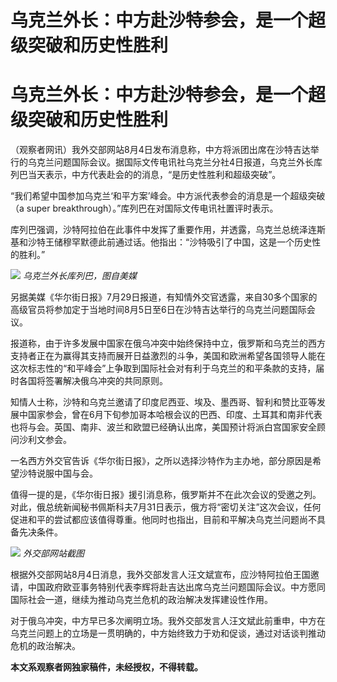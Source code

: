 # 乌克兰外长：中方赴沙特参会，是一个超级突破和历史性胜利

# 乌克兰外长：中方赴沙特参会，是一个超级突破和历史性胜利

（观察者网讯）我外交部网站8月4日发布消息称，中方将派团出席在沙特吉达举行的乌克兰问题国际会议。据国际文传电讯社乌克兰分社4日报道，乌克兰外长库列巴当天表示，中方代表赴会的的消息，“是历史性胜利和超级突破”。

“我们希望中国参加乌克兰‘和平方案’峰会。中方派代表参会的消息是一个超级突破（a super
breakthrough）。”库列巴在对国际文传电讯社置评时表示。

库列巴强调，沙特阿拉伯在此事件中发挥了重要作用，并透露，乌克兰总统泽连斯基和沙特王储穆罕默德此前通过话。他指出：“沙特吸引了中国，这是一个历史性的胜利。”

![](https://inews.gtimg.com/newsapp_bt/0/15815825278/1000) _乌克兰外长库列巴，图自美媒_

另据美媒《华尔街日报》7月29日报道，有知情外交官透露，来自30多个国家的高级官员将参加定于当地时间8月5日至6日在沙特吉达举行的乌克兰问题国际会议。

报道称，由于许多发展中国家在俄乌冲突中始终保持中立，俄罗斯和乌克兰的西方支持者正在为赢得其支持而展开日益激烈的斗争，美国和欧洲希望各国领导人能在这次标志性的“和平峰会”上争取到国际社会对有利于乌克兰的和平条款的支持，届时各国将签署解决俄乌冲突的共同原则。

知情人士称，沙特和乌克兰邀请了印度尼西亚、埃及、墨西哥、智利和赞比亚等发展中国家参会，曾在6月下旬参加哥本哈根会议的巴西、印度、土耳其和南非代表也将与会。英国、南非、波兰和欧盟已经确认出席，美国预计将派白宫国家安全顾问沙利文参会。

一名西方外交官告诉《华尔街日报》，之所以选择沙特作为主办地，部分原因是希望沙特说服中国与会。

值得一提的是，《华尔街日报》援引消息称，俄罗斯并不在此次会议的受邀之列。对此，俄总统新闻秘书佩斯科夫7月31日表示，俄方将“密切关注”这次会议，任何促进和平的尝试都应该值得尊重。他同时也指出，目前和平解决乌克兰问题尚不具备先决条件。

![](https://inews.gtimg.com/newsapp_bt/0/15815825280/1000) _外交部网站截图_

根据外交部网站8月4日消息，我外交部发言人汪文斌宣布，应沙特阿拉伯王国邀请，中国政府欧亚事务特别代表李辉将赴吉达出席乌克兰问题国际会议。中方愿同国际社会一道，继续为推动乌克兰危机的政治解决发挥建设性作用。

对于俄乌冲突，中方早已多次阐明立场。我外交部发言人汪文斌此前重申，中方在乌克兰问题上的立场是一贯明确的，中方始终致力于劝和促谈，通过对话谈判推动危机的政治解决。

**本文系观察者网独家稿件，未经授权，不得转载。**

